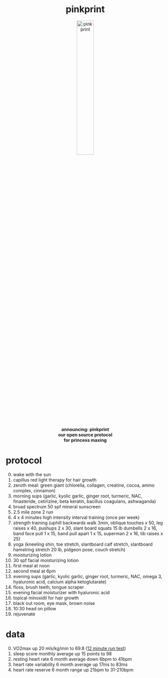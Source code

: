 <h1 style="text-align:center;">pinkprint</h1>
<p align="center">
  <img src="https://github.com/jaderiverstokes/pinkprint/assets/9206704/860f8b71-97f9-4602-9237-1f19ef29cc4a" alt="pink print" style="width:33%;"><br/>
  <b>announcing: pinkprint<br/>
  our open source protocol<br/>
  for princess maxing<br/></b>
</p>

# protocol

0. wake with the sun
0. capillus red light therapy for hair growth
0. zeroth meal: green giant (chlorella, collagen, creatine, cocoa, amino complex, cinnamon)
0. morning sups (garlic, kyolic garlic, ginger root, turmeric, NAC, finasteride, cetirizine, beta keratin, bacillus coagulans, ashwaganda)
0. broad spectrum 50 spf mineral sunscreen
0. 2.5 mile zone 2 run
0. 4 x 4 minutes high intensity interval training (once per week)
0. strength training (uphill backwards walk 3min, oblique touches x 50, leg raises x 40, pushups 2 x 30, slant board squats 15 lb dumbells 2 x 16, band face pull 1 x 15, band pull apart 1 x 15, superman 2 x 16, tib raises x 25)
0. yoga (kneeling shin, toe stretch, slantboard calf stretch, slantboard hamstring stretch 20 lb, pidgeon pose, couch stretch)
0. moisturizing lotion
0. 30 spf facial moisturizing lotion
0. first meal at noon
0. second meal at 6pm
0. evening sups (garlic, kyolic garlic, ginger root, turmeric, NAC, omega 3, hyaluronic acid, calcium alpha ketoglutarate)
0. floss, brush teeth, tongue scraper
0. evening facial moisturizer with hyaluronic acid
0. topical minoxidil for hair growth
0. black out room, eye mask, brown noise
0. 10:30 head on pillow
0. rejuvenate

# data

0. VO2max up 20 mls/kg/min to 69.8 ([12 minute run test](https://strava.app.link/xdM5YHfTrGb))
0. sleep score monthly average up 15 points to 98
0. resting heart rate 6 month average down 6bpm to 41bpm
0. heart rate variability 6 month average up 17ms to 83ms
0. heart rate reserve 6 month range up 21bpm to 31-210bpm
